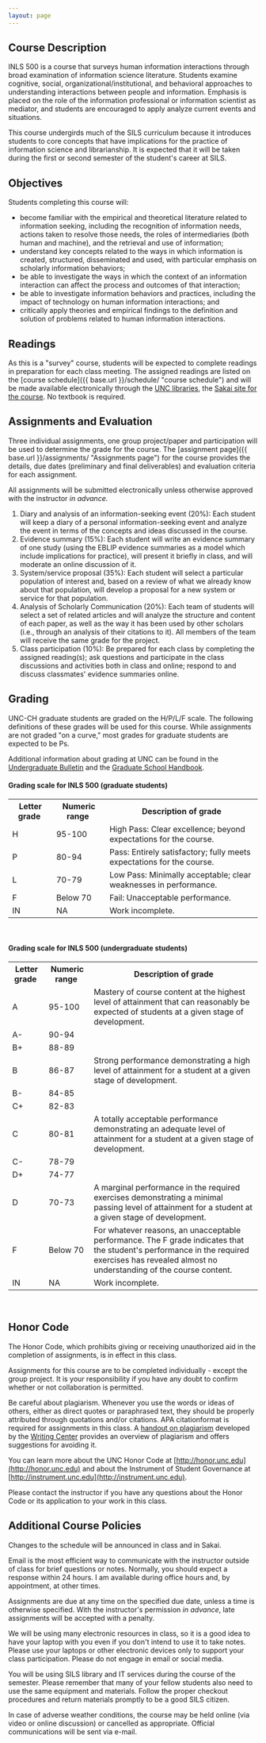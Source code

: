 ```yaml
---
layout: page
---
```


Course Description
------------------

INLS 500 is a course that surveys human information interactions through broad examination of information science literature. 
Students examine cognitive, social, organizational/institutional, and behavioral approaches to understanding interactions between people and information.
Emphasis is placed on the role of the information professional or information scientist as mediator, and students are encouraged to apply analyze current events and situations.

This course undergirds much of the SILS curriculum because it introduces students to core concepts that have implications for the practice of information science and librarianship. 
It is expected that it will be taken during the first or second semester of the student's career at SILS.

Objectives
----------

Students completing this course will:

-   become familiar with the empirical and theoretical literature 
    related to information seeking, including the recognition of
    information needs, actions taken to resolve those needs, the roles
    of intermediaries (both human and machine), and the retrieval and
    use of information;
-   understand key concepts related to the ways in which information is
    created, structured, disseminated and used, with particular emphasis
    on scholarly information behaviors;
-   be able to investigate the ways in which the context of an
    information interaction can affect the process and outcomes of that
    interaction;
-   be able to investigate information behaviors and practices,
    including the impact of technology on human information
    interactions; and
-   critically apply theories and empirical findings to the definition
    and solution of problems related to human information interactions.

Readings
--------

As this is a "survey" course, students will be expected to complete readings in preparation for each class meeting. 
The assigned readings are listed on the [course schedule]({{ base.url }}/schedule/ "course schedule") and will be made available electronically through the [UNC libraries](http://library.unc.edu "library website"), the [Sakai site for the course](https://sakai.unc.edu/portal/site/inls500-001-fa2015 "Sakai INLS 500-001 Fall 2015"). 
No textbook is required.

Assignments and Evaluation
--------------------------

Three individual assignments, one group project/paper and participation will be used to determine the grade for the course. The [assignment page]({{ base.url }}/assignments/ "Assignments page") for the course provides the details, due dates (preliminary and final deliverables) and evaluation criteria for each assignment. 

All assignments will be submitted electronically unless otherwise approved with the instructor *in advance.*

1.  Diary and analysis of an information-seeking event (20%): Each
    student will keep a diary of a personal information-seeking event
    and analyze the event in terms of the concepts and ideas discussed
    in the course.
2.  Evidence summary (15%): Each student will write an evidence summary
    of one study (using the EBLIP evidence summaries as a model which
    include implications for practice), will present it briefly in
    class, and will moderate an online discussion of it.
3.  System/service proposal (35%): Each student will select a particular
    population of interest and, based on a review of what we already
    know about that population, will develop a proposal for a new system
    or service for that population.
4.  Analysis of Scholarly Communication (20%): Each team of students
    will select a set of related articles and will analyze the structure
    and content of each paper, as well as the way it has been used by
    other scholars (i.e., through an analysis of their citations to it).
    All members of the team will receive the same grade for the project.
5.  Class participation (10%): Be prepared for each class by completing
    the assigned reading(s); ask questions and participate in the class
    discussions and activities both in class and online; respond to and
    discuss classmates' evidence summaries online.

Grading
-------

UNC-CH graduate students are graded on the H/P/L/F scale. The following definitions of these grades will be used for this course. While assignments are not graded "on a curve," most grades for graduate students are expected to be Ps.

Additional information about grading at UNC can be found in the [Undergraduate Bulletin](http://www.unc.edu/ugradbulletin/procedures1.html#grading "grading section of the Undergraduate Bulletin") and the [Graduate School Handbook](http://handbook.unc.edu/grading.html "grading section of the Graduate School Handbook").

#### Grading scale for INLS 500 (graduate students)

<table class="grades">
  <!--<caption>Grading scale for INLS 500 (graduate students)</caption>-->
  <tr>
    <th>Letter grade&nbsp;</th>
    <th>Numeric range&nbsp;</th>
    <th class="description">Description of grade</th>
  </tr>  
  <tr>
    <td>H</td>
    <td>95-100</td>
    <td>High Pass: Clear excellence; beyond expectations for the course. </td>
  </tr>
  <tr>
    <td>P</td>
    <td>80-94</td>
    <td>Pass: Entirely satisfactory; fully meets expectations for the course.</td>
  </tr>
  <tr>
    <td>L</td>
    <td>70-79</td>
    <td>Low Pass: Minimally acceptable; clear weaknesses in performance.</td>
  </tr>
  <tr>
    <td>F</td>
    <td>Below 70</td>
    <td>Fail: Unacceptable performance.</td>
  </tr>
  <tr>
    <td>IN</td>
    <td>NA</td>
    <td>Work incomplete.</td>
  </tr>
</table>
<br/>

#### Grading scale for INLS 500 (undergraduate students) 

<table class="undergrad">
  <!--<caption>Grading scale for INLS 500 (undergraduate students)</caption>-->
  <tr>
    <th scope="col">Letter grade&nbsp;</th>
    <th scope="col">Numeric range&nbsp;</th>
    <th scope="col" class="description">Description of grade</th>
  </tr>
  <tr>
    <td>A</td>
    <td>95-100</td>
    <td>Mastery of course content at the highest level of attainment that can reasonably be expected of students at a     given stage of development.</td>
  </tr>
  <tr>
    <td>A-</td>
    <td>90-94</td>
    <td>&nbsp;</td>
  </tr>
  <tr>
    <td>B+</td>
    <td>88-89</td>
    <td>&nbsp;</td>
  </tr>
  <tr>
    <td>B</td>
    <td>86-87</td>
    <td>Strong performance demonstrating a high level of attainment for a student at a given stage of development.</td>
  </tr>
  <tr>
    <td>B-</td>
    <td>84-85</td>
    <td>&nbsp;</td>
  </tr>
  <tr>
    <td>C+</td>
    <td>82-83</td>
    <td>&nbsp;</td>
  </tr>
  <tr>
    <td>C</td>
    <td>80-81</td>
    <td>A totally acceptable performance demonstrating an adequate level of attainment for a student at a given stage of development. </td>
  </tr>
  <tr>
    <td>C-</td>
    <td>78-79</td>
    <td>&nbsp;</td>
  </tr>
  <tr>
    <td>D+</td>
    <td>74-77</td>
    <td>&nbsp;</td>
  </tr>
  <tr>
    <td>D</td>
    <td>70-73</td>
    <td>A marginal performance in the required exercises demonstrating a minimal passing level of attainment for a student at a given stage of development. </td>
  </tr>
  <tr>
    <td>F</td>
    <td>Below 70</td>
    <td>For whatever reasons, an unacceptable performance. The F grade indicates that the student's performance in the required exercises has revealed almost no understanding of the course content. </td>
  </tr>
  <tr>
    <td>IN</td>
    <td>NA</td>
    <td>Work incomplete.</td>
  </tr>
</table>
<br/>

Honor Code
----------

The Honor Code, which prohibits giving or receiving unauthorized aid in the completion of assignments, is in effect in this class.

Assignments for this course are to be completed individually - except the group project. It is your responsibility if you have any doubt to confirm whether or not collaboration is permitted.

Be careful about plagiarism. Whenever you use the words or ideas of others, either as direct quotes or paraphrased text, they should be properly attributed through quotations and/or citations. APA citationformat is required for assignments in this class. 
A [handout on plagiarism](http://writingcenter.unc.edu/handouts/plagiarism/ "UNC Writing center handout on plagiarism") developed by the [Writing Center](http://writingcenter.unc.edu "UNC Writing Center") provides an overview of plagiarism and offers suggestions for avoiding it.

You can learn more about the UNC Honor Code at [http://honor.unc.edu](http://honor.unc.edu) and about the Instrument of Student Governance at [http://instrument.unc.edu](http://instrument.unc.edu).

Please contact the instructor if you have any questions about the Honor Code or its application to your work in this class.

Additional Course Policies
--------------------------

Changes to the schedule will be announced in class and in Sakai.

Email is the most efficient way to communicate with the instructor outside of class for brief questions or notes. 
Normally, you should expect a response within 24 hours. 
I am available during office hours and, by appointment, at other times.

Assignments are due at any time on the specified due date, unless a time is otherwise specified. 
With the instructor's permission *in advance*, late assignments will be accepted with a penalty.

We will be using many electronic resources in class, so it is a good idea to have your laptop with you even if you don't intend to use it to take notes. 
Please use your laptops or other electronic devices only to support your class participation.
Please do not engage in email or social media.

You will be using SILS library and IT services during the course of the
semester. Please remember that many of your fellow students also need to
use the same equipment and materials. Follow the proper checkout
procedures and return materials promptly to be a good SILS citizen.

In case of adverse weather conditions, the course may be held online
(via video or online discussion) or cancelled as appropriate. Official
communications will be sent via e-mail.